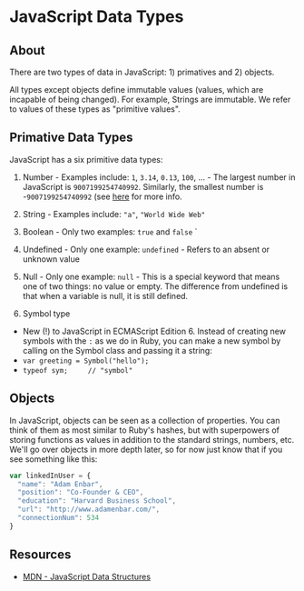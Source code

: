 # JavaScript Data Types

## About

There are two types of data in JavaScript: 1) primatives and 2) objects.

All types except objects define immutable values (values, which are incapable of being changed). For example, Strings are immutable. We refer to values of these types as "primitive values".

## Primative Data Types

JavaScript has a six primitive data types:

  1. Number
    - Examples include: `1`, `3.14`, `0.13`, `100`, ...
    - The largest number in JavaScript is `9007199254740992`. Similarly, the smallest number is -`9007199254740992` (see [here](http://stackoverflow.com/a/307200/2890716) for more info.

  2. String
    - Examples include:  `"a"`, `"World Wide Web"`

  3. Boolean
    - Only two examples: `true` and `false`
`
  4. Undefined
    - Only one example: `undefined`
    - Refers to an absent or unknown value

  5. Null
    - Only one example: `null`
    - This is a special keyword that means one of two things: no value or empty.  The difference from undefined is that when a variable is null, it is still defined.

  6. Symbol type
   - New (!) to JavaScript in ECMAScript Edition 6. Instead of creating new symbols with the `:` as we do in Ruby, you can make a new symbol by calling on the Symbol class and passing it a string:
   - `var greeting = Symbol("hello");`
   - `typeof sym;     // "symbol"`

## Objects

In JavaScript, objects can be seen as a collection of properties. You can think of them as most similar to Ruby's hashes, but with superpowers of storing functions as values in addition to the standard strings, numbers, etc. We'll go over objects in more depth later, so for now just know that if you see something like this:

```javascript
var linkedInUser = {
  "name": "Adam Enbar",
  "position": "Co-Founder & CEO",
  "education": "Harvard Business School",
  "url": "http://www.adamenbar.com/",
  "connectionNum": 534
}
```

## Resources

* [MDN - JavaScript Data Structures](https://developer.mozilla.org/en-US/docs/Web/JavaScript/Data_structures)
